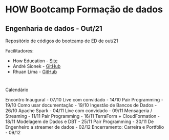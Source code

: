 # HOW Bootcamp Formação de dados

## Engenharia de dados - Out/21

Repositório de códigos do bootcamp de ED de out/21

Facilitadores:

* How Education - [Site](https://howedu.com.br/)
* André Sionek - [GitHub](https://github.com/andresionek91)
* Rhuan Lima - [GitHub](https://github.com/rhuanlima)

#

Calendário

Encontro Inaugural - 07/10
Live com convidado - 14/10
Pair Programming - 19/10
Como usar documentação - 19/10
Ingestão de Bancos de Dados - 26/10
Apache Spark - 04/11
Live com convidado - 09/11
Mensageria / Streaming - 11/11
Pair Programming - 16/11
TerraForm + CloudFormation - 18/11
Modelagem de Dados e DBT - 25/11
Pair Programming - 30/11
De Engenheiro a streamer de dados - 02/12
Encerramento: Carreira e Portfólio - 09/12

